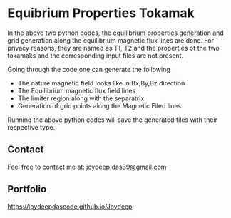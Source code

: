 # Equibrium Properties Tokamak

In the above two python codes, the equilibrium properties generation and grid generation along the equilibrium magnetic flux lines are done. For privacy reasons, they are named as T1, T2 and the properties of the two tokamaks and the corresponding input files are not present.

Going through the code one can generate the following
* The nature magnetic field looks like in Bx,By,Bz direction
* The Equilibrium magnetic flux field lines
* The limiter region along with the separatrix.
* Generation of grid points along the Magnetic Filed lines.

Running the above python codes will save the generated files with their respective type.


## Contact
Feel free to contact me at:
joydeep.das39@gmail.com

## Portfolio
https://joydeepdascode.github.io/Joydeep
